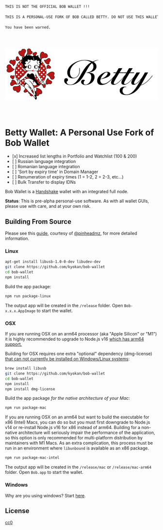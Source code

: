 
```bash
THIS IS NOT THE OFFICIAL BOB WALLET !!!

THIS IS A PERSONAL-USE FORK OF BOB CALLED BETTY. DO NOT USE THIS WALLET.

You have been warned. 
```

<br></br>
<p align="center"><img src="./resources/icons/logowithtext.png"></p>
<br></br>

# Betty Wallet: A Personal Use Fork of Bob Wallet

<ul>
  <li>[x] Increased list lengths in Portfolio and Watchlist (100 & 200)</li>
<li>[ ] Russian language integration</li>
<li>[ ] Romanian language integration</li>
<li>[ ] 'Sort by expiry time' in Domain Manager</li>
<li>[ ] Renumeration of expiry times (1 = 1-2, 2 = 2-3, etc...)</li>
<li>[ ] Bulk Transfer to display IDNs</li>
</ul>

Bob Wallet is a [Handshake](https://handshake.org) wallet with an integrated full node.

**Status**: This is pre-alpha personal-use software. As with all wallet GUIs, please use with care, and at your own risk.

## Building From Source

Please see this [guide](https://gist.github.com/pinheadmz/314aed5123d29cb89bfc6a7db9f4d02e), courtesy of [@pinheadmz](https://github.com/pinheadmz), for more detailed information.

### Linux

```bash
apt-get install libusb-1.0-0-dev libudev-dev
git clone https://github.com/kyokan/bob-wallet
cd bob-wallet
npm install
```

Build the app package:

```bash
npm run package-linux
```

The output app will be created in the `/release` folder. Open `Bob-x.x.x.AppImage` to start the wallet.

### OSX

If you are running OSX on an arm64 processor (aka "Apple Silicon" or "M1") it
is highly recommended to upgrade to Node.js v16
[which has arm64 support.](https://nodejs.org/en/blog/release/v16.0.0/#toolchain-and-compiler-upgrades)

Building for OSX requires one extra "optional" dependency (dmg-license)
[that can not currently be installed on Windows/Linux systems](https://github.com/electron-userland/electron-builder/issues/6520):

```bash
brew install libusb
git clone https://github.com/kyokan/bob-wallet
cd bob-wallet
npm install
npm install dmg-license
```

Build the app package *for the native architecture of your Mac*:

```bash
npm run package-mac
```

If you are running OSX on an arm64 but want to build the executable for x86 (Intel)
Macs, you can do so but you must first downgrade to Node.js v14 or re-install Node.js v16
for x86 instead of arm64. Building for a non-native architecture will seriously impair
the performance of the application, so this option is only recommended for multi-platform
distribution by maintainers with M1 Macs. As an extra complication, this process must
be run in an environment where `libunbound` is available as an x86 package.

```bash
npm run package-mac-intel
``` 

The output app will be created in the `/release/mac` or `/release/mac-arm64` folder.
Open `Bob.app` to start the wallet.

### Windows

Why are you using windows? Start [here](https://ubuntu.com/).

## License

[cc0](LICENSE)
